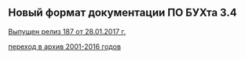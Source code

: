 ## Новый формат документации ПО БУХта 3.4

[Выпущен релиз 187 от 28.01.2017 г.](releases/186/186.md)
  
[переход в архив 2001-2016 годов](archive\index.htm) 